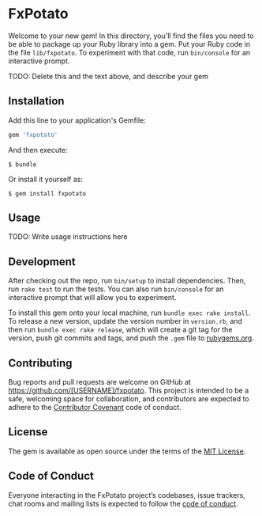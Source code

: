 # FxPotato

Welcome to your new gem! In this directory, you'll find the files you need to be able to package up your Ruby library into a gem. Put your Ruby code in the file `lib/fxpotato`. To experiment with that code, run `bin/console` for an interactive prompt.

TODO: Delete this and the text above, and describe your gem

## Installation

Add this line to your application's Gemfile:

```ruby
gem 'fxpotato'
```

And then execute:

    $ bundle

Or install it yourself as:

    $ gem install fxpotato

## Usage

TODO: Write usage instructions here

## Development

After checking out the repo, run `bin/setup` to install dependencies. Then, run `rake test` to run the tests. You can also run `bin/console` for an interactive prompt that will allow you to experiment.

To install this gem onto your local machine, run `bundle exec rake install`. To release a new version, update the version number in `version.rb`, and then run `bundle exec rake release`, which will create a git tag for the version, push git commits and tags, and push the `.gem` file to [rubygems.org](https://rubygems.org).

## Contributing

Bug reports and pull requests are welcome on GitHub at https://github.com/[USERNAME]/fxpotato. This project is intended to be a safe, welcoming space for collaboration, and contributors are expected to adhere to the [Contributor Covenant](http://contributor-covenant.org) code of conduct.

## License

The gem is available as open source under the terms of the [MIT License](http://opensource.org/licenses/MIT).

## Code of Conduct

Everyone interacting in the FxPotato project’s codebases, issue trackers, chat rooms and mailing lists is expected to follow the [code of conduct](https://github.com/[USERNAME]/fxpotato/blob/master/CODE_OF_CONDUCT.md).
